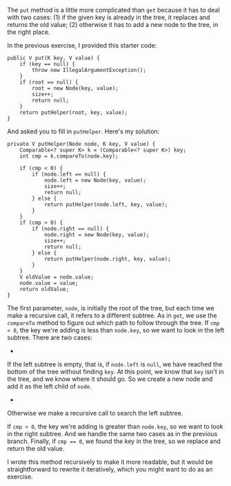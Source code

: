The `put` method is a little more complicated than `get` because it has to deal with two cases: (1) if the given key is already in the tree, it replaces and returns the old value; (2) otherwise it has to add a new node to the tree, in the right place.


In the previous exercise, I provided this starter code:

```code
public V put(K key, V value) {
    if (key == null) {
        throw new IllegalArgumentException();
    }
    if (root == null) {
        root = new Node(key, value);
        size++;
        return null;
    }
    return putHelper(root, key, value);
}
```

And asked you to fill in `putHelper`. Here's my solution:

```code
private V putHelper(Node node, K key, V value) {
    Comparable<? super K> k = (Comparable<? super K>) key;
    int cmp = k.compareTo(node.key);

    if (cmp < 0) {
        if (node.left == null) {
            node.left = new Node(key, value);
            size++;
            return null;
        } else {
            return putHelper(node.left, key, value);
        }
    }
    if (cmp > 0) {
        if (node.right == null) {
            node.right = new Node(key, value);
            size++;
            return null;
        } else {
            return putHelper(node.right, key, value);
        }
    }
    V oldValue = node.value;
    node.value = value;
    return oldValue;
}
```


The first parameter, `node`, is initially the root of the tree, but each time we make a recursive call, it refers to a different subtree.  As in `get`, we use the `compareTo` method to figure out which path to follow through the tree.  If `cmp < 0`, the key we're adding is less than `node.key`, so we want to look in the left subtree. There are two cases:



* 
If the left subtree is empty, that is, if `node.left` is
`null`, we have reached the bottom of the tree without finding
`key`. At this point, we know that `key` isn't in the
tree, and we know where it should go. So we create a new node and add
it as the left child of `node`.

* 
Otherwise we make a recursive call to search the left subtree.


If `cmp > 0`, the key we're adding is greater than `node.key`, so we want to look in the right subtree. And we handle the same two cases as in the previous branch. Finally, if `cmp == 0`, we found the key in the tree, so we replace and return the old value.


I wrote this method recursively to make it more readable, but it would be straightforward to rewrite it iteratively, which you might want to do as an exercise.